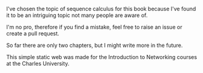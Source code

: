 I've chosen the topic of sequence calculus for this book because I've found it to be an intriguing topic not many people are aware of.

I'm no pro, therefore if you find a mistake, feel free to raise an issue or create a pull request.

So far there are only two chapters, but I might write more in the future.

This simple static web was made for the Introduction to Networking courses at the Charles University.
